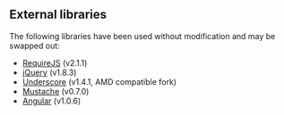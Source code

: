 ## External libraries

The following libraries have been used without modification and may be swapped out:

* [RequireJS](http://requirejs.org/) (v2.1.1)
* [jQuery](http://jquery.com/) (v1.8.3)
* [Underscore](https://github.com/amdjs/underscore/) (v1.4.1, AMD compatible fork)
* [Mustache](https://github.com/janl/mustache.js) (v0.7.0)
* [Angular](http://angularjs.org) (v1.0.6)

